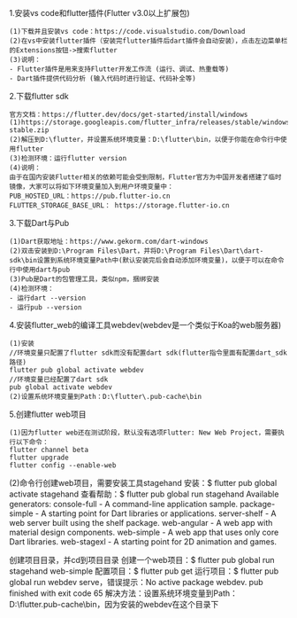 1.安装vs code和flutter插件(Flutter v3.0以上扩展包)
```
(1)下载并且安装vs code：https://code.visualstudio.com/Download
(2)在vs中安装flutter插件（安装完flutter插件后dart插件会自动安装），点击左边菜单栏的Extensions按钮->搜索flutter
(3)说明：
- Flutter插件是用来支持Flutter开发工作流 (运行、调试、热重载等)
- Dart插件提供代码分析 (输入代码时进行验证、代码补全等)
```

2.下载flutter sdk
```
官方文档：https://flutter.dev/docs/get-started/install/windows
(1)https://storage.googleapis.com/flutter_infra/releases/stable/windows/flutter_windows_v1.12.13+hotfix.5-stable.zip
(2)解压到D:\flutter，并设置系统环境变量：D:\flutter\bin，以便于你能在命令行中使用flutter
(3)检测环境：运行flutter version
(4)说明：
由于在国内安装Flutter相关的依赖可能会受到限制，Flutter官方为中国开发者搭建了临时镜像，大家可以将如下环境变量加入到用户环境变量中：
PUB_HOSTED_URL：https://pub.flutter-io.cn
FLUTTER_STORAGE_BASE_URL： https://storage.flutter-io.cn
```

3.下载Dart与Pub
```
(1)Dart获取地址：https://www.gekorm.com/dart-windows
(2)双击安装到D:\Program Files\Dart，并将D:\Program Files\Dart\dart-sdk\bin设置到系统环境变量Path中(默认安装完后会自动添加环境变量)，以便于可以在命令行中使用dart与pub
(3)Pub是Dart的包管理工具，类似npm，捆绑安装
(4)检测环境：
- 运行dart --version
- 运行pub --version
```

4.安装flutter_web的编译工具webdev(webdev是一个类似于Koa的web服务器)
```
(1)安装
//环境变量只配置了flutter sdk而没有配置dart sdk(flutter指令里面有配置dart_sdk路径)
flutter pub global activate webdev
//环境变量已经配置了dart sdk
pub global activate webdev
(2)设置系统环境变量到Path：D:\flutter\.pub-cache\bin
```

5.创建flutter web项目
```
(1)因为flutter web还在测试阶段，默认没有选项Flutter: New Web Project，需要执行以下命令：
flutter channel beta
flutter upgrade
flutter config --enable-web
```
(2)命令行创建web项目，需要安装工具stagehand
安装：$ flutter pub global activate stagehand
查看帮助：$ flutter pub global run stagehand
Available generators:
  console-full   - A command-line application sample.
  package-simple - A starting point for Dart libraries or applications.
  server-shelf   - A web server built using the shelf package.
  web-angular    - A web app with material design components.
  web-simple     - A web app that uses only core Dart libraries.
  web-stagexl    - A starting point for 2D animation and games.

创建项目目录，并cd到项目目录
创建一个web项目：$ flutter pub global run stagehand web-simple
配置项目：$ flutter pub get
运行项目：$ flutter pub global run webdev serve，错误提示：No active package webdev. pub finished with exit code 65
解决方法：设置系统环境变量到Path：D:\flutter\.pub-cache\bin，因为安装的webdev在这个目录下
